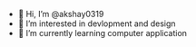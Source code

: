 - 👋 Hi, I’m @akshay0319
- 👀 I’m interested in devlopment and design
- 🌱 I’m currently learning computer application
